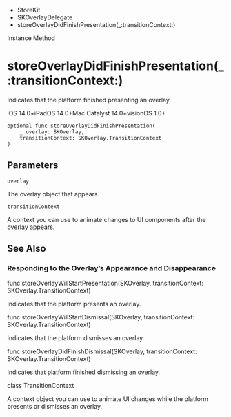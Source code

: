 

- StoreKit
- SKOverlayDelegate
-  storeOverlayDidFinishPresentation(\_:transitionContext:) 

Instance Method

# storeOverlayDidFinishPresentation(\_:transitionContext:)

Indicates that the platform finished presenting an overlay.

iOS 14.0+iPadOS 14.0+Mac Catalyst 14.0+visionOS 1.0+

``` source
optional func storeOverlayDidFinishPresentation(
    _ overlay: SKOverlay,
    transitionContext: SKOverlay.TransitionContext
)
```

## Parameters 

`overlay`  

The overlay object that appears.

`transitionContext`  

A context you can use to animate changes to UI components after the overlay appears.

## See Also

### Responding to the Overlay’s Appearance and Disappearance

func storeOverlayWillStartPresentation(SKOverlay, transitionContext: SKOverlay.TransitionContext)

Indicates that the platform presents an overlay.

func storeOverlayWillStartDismissal(SKOverlay, transitionContext: SKOverlay.TransitionContext)

Indicates that the platform dismisses an overlay.

func storeOverlayDidFinishDismissal(SKOverlay, transitionContext: SKOverlay.TransitionContext)

Indicates that platform finished dismissing an overlay.

class TransitionContext

A context object you can use to animate UI changes while the platform presents or dismisses an overlay.

